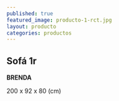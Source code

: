 ```yaml
---
published: true
featured_image: producto-1-rct.jpg
layout: producto
categories: productos
---
```

## Sofá 1r

**BRENDA**

200 x 92 x 80 (cm) 
